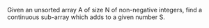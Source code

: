 Given an unsorted array A of size N of non-negative integers, find a continuous sub-array which adds to a given number S.

